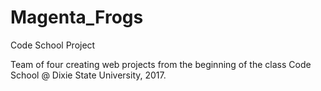 # Magenta_Frogs
Code School Project 

Team of four creating web projects from the beginning of the class Code School @ Dixie State University, 2017.
